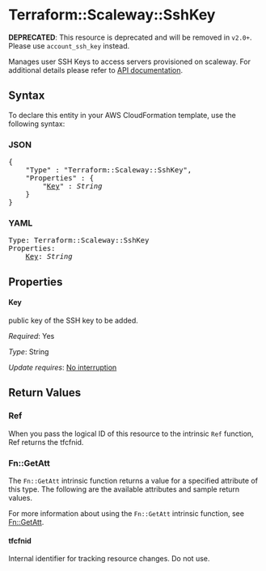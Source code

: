 # Terraform::Scaleway::SshKey

**DEPRECATED**: This resource is deprecated and will be removed in `v2.0+`.
Please use `account_ssh_key` instead.

Manages user SSH Keys to access servers provisioned on scaleway.
For additional details please refer to [API documentation](https://developer.scaleway.com/#users-user-get).

## Syntax

To declare this entity in your AWS CloudFormation template, use the following syntax:

### JSON

<pre>
{
    "Type" : "Terraform::Scaleway::SshKey",
    "Properties" : {
        "<a href="#key" title="Key">Key</a>" : <i>String</i>
    }
}
</pre>

### YAML

<pre>
Type: Terraform::Scaleway::SshKey
Properties:
    <a href="#key" title="Key">Key</a>: <i>String</i>
</pre>

## Properties

#### Key

public key of the SSH key to be added.

_Required_: Yes

_Type_: String

_Update requires_: [No interruption](https://docs.aws.amazon.com/AWSCloudFormation/latest/UserGuide/using-cfn-updating-stacks-update-behaviors.html#update-no-interrupt)

## Return Values

### Ref

When you pass the logical ID of this resource to the intrinsic `Ref` function, Ref returns the tfcfnid.

### Fn::GetAtt

The `Fn::GetAtt` intrinsic function returns a value for a specified attribute of this type. The following are the available attributes and sample return values.

For more information about using the `Fn::GetAtt` intrinsic function, see [Fn::GetAtt](https://docs.aws.amazon.com/AWSCloudFormation/latest/UserGuide/intrinsic-function-reference-getatt.html).

#### tfcfnid

Internal identifier for tracking resource changes. Do not use.

